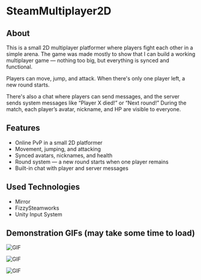 # SteamMultiplayer2D

## About

This is a small 2D multiplayer platformer where players fight
 each other in a simple arena. The game was made mostly to show 
that I can build a working multiplayer game — nothing too big, 
but everything is synced and functional.

Players can move, jump, and attack. When there's only one player left, 
a new round starts.

There's also a chat where players can send messages, 
and the server sends system messages like “Player X died!” or “Next round!” 
During the match, each player’s avatar, nickname, and HP are visible to everyone.

## Features

- Online PvP in a small 2D platformer
- Movement, jumping, and attacking
- Synced avatars, nicknames, and health
- Round system — a new round starts when one player remains
- Built-in chat with player and server messages

## Used Technologies

- Mirror
- FizzySteamworks
- Unity Input System

## Demonstration GIFs (may take some time to load)

![GIF](Screenshots/ezgif-22a78a1c9a435e.gif)

![GIF](Screenshots/ezgif-24bdaec155f358.gif)

![GIF](Screenshots/ezgif-265a0197387614.gif)
